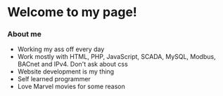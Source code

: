 # Welcome to my page!

### About me
* Working my ass off every day
* Work mostly with HTML, PHP, JavaScript, SCADA, MySQL, Modbus, BACnet and IPv4. Don't ask about css
* Website development is my thing
* Self learned programmer
* Love Marvel movies for some reason
